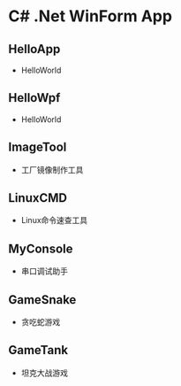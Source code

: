 # C# .Net WinForm App

## HelloApp
* HelloWorld

## HelloWpf
* HelloWorld

## ImageTool
* 工厂镜像制作工具

## LinuxCMD
* Linux命令速查工具

## MyConsole
* 串口调试助手

## GameSnake
* 贪吃蛇游戏

## GameTank
* 坦克大战游戏